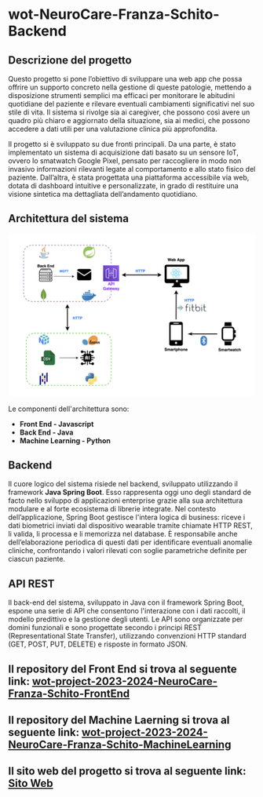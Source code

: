 # wot-NeuroCare-Franza-Schito-Backend

## Descrizione del progetto

Questo progetto si pone l’obiettivo di sviluppare una web app che possa offrire un supporto concreto nella gestione di queste patologie, mettendo a disposizione strumenti semplici ma efficaci per monitorare le abitudini quotidiane del paziente e rilevare eventuali cambiamenti significativi nel suo stile di vita. Il sistema si rivolge sia ai caregiver, che possono così avere un quadro più chiaro e aggiornato della situazione, sia ai medici, che possono accedere a dati utili per una valutazione clinica più approfondita.

Il progetto si è sviluppato su due fronti principali. Da una parte, è stato implementato un sistema di acquisizione dati basato su un sensore IoT, ovvero lo smatwatch Google Pixel, pensato per raccogliere in modo non invasivo informazioni rilevanti legate al comportamento e allo stato fisico del paziente. Dall’altra, è stata progettata una piattaforma accessibile via web, dotata di dashboard intuitive e personalizzate, in grado di restituire una visione sintetica ma dettagliata dell’andamento quotidiano.

## Architettura del sistema

<div align="center">
  <img src="Architettura.png" alt="Architettura" width="1000"/>
</div>

Le componenti dell'architettura sono:
- **Front End - Javascript** 
- **Back End - Java** 
- **Machine Learning - Python** 
 
## Backend

Il cuore logico del sistema risiede nel backend, sviluppato utilizzando il framework  **Java Spring Boot**. Esso rappresenta oggi uno degli standard de facto nello sviluppo di applicazioni enterprise grazie alla sua architettura modulare e al forte ecosistema di librerie integrate.
Nel contesto dell’applicazione, Spring Boot gestisce l'intera logica di business: riceve i dati biometrici inviati dal dispositivo wearable tramite chiamate HTTP REST, li valida, li processa e li memorizza nel database. È responsabile anche dell’elaborazione periodica di questi dati per identificare eventuali anomalie cliniche, confrontando i valori rilevati con soglie parametriche definite per ciascun paziente.

## API REST

Il back-end del sistema, sviluppato in Java con il framework Spring Boot, espone una serie di API che consentono l'interazione con i dati raccolti, il modello predittivo e la gestione degli utenti. Le API sono organizzate per domini funzionali e sono progettate secondo i principi REST (Representational State Transfer), utilizzando convenzioni HTTP standard (GET, POST, PUT, DELETE) e risposte in formato JSON.

## Il repository del Front End si trova al seguente link: [wot-project-2023-2024-NeuroCare-Franza-Schito-FrontEnd](https://github.com/UniSalento-IDALab-IoTCourse-2023-2024/wot-project-2023-2024-NeuroCare-Franza-Schito-FrontEnd.git)



## Il repository del Machine Laerning si trova al seguente link: [wot-project-2023-2024-NeuroCare-Franza-Schito-MachineLearning](https://github.com/UniSalento-IDALab-IoTCourse-2023-2024/wot-project-2023-2024-NeuroCare-Franza-Schito-MachineLearning.git)

## Il sito web del progetto si trova al seguente link: [Sito Web](https://unisalento-idalab-iotcourse-2023-2024.github.io/wot-project-2023-2024-presentation-Franza-Schito-AndreaFr0.github.io/)
